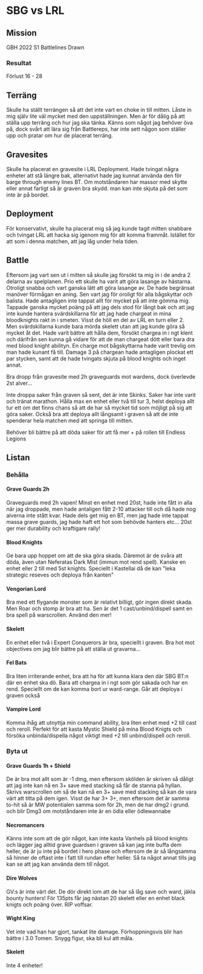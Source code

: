 # SBG vs LRL

## Mission

GBH 2022 S1
Battlelines Drawn

### Resultat
Förlust
16 - 28

## Terräng

Skulle ha ställt terrängen så att det inte vart en choke in till mitten. Låste in mig själv lite väl mycket med den uppställningen. Men är för dålig på att ställa upp terräng och hur jag ska tänka. Känns som något jag behöver öva på, dock svårt att lära sig från Battlereps, har inte sett någon som ställer upp och pratar om hur de placerat terräng.

## Gravesites

Skulle ha placerat en gravesite i LRL Deployment. Hade tvingat några enheter att stå längre bak, alternativt hade jag kunnat använda den för barge through enemy lines BT. Om motståndaren har massor med skytte eller annat farligt så är graven bra skydd. man kan inte skjuta på det som inte är på bordet.

## Deployment

För konservativt, skulle ha placerat mig så jag kunde tagit mitten snabbare och tvingat LRL att hacka sig igenom mig för att komma frammåt. Istället för att som i denna matchen, att jag låg under hela tiden.


## Battle

Eftersom jag vart sen ut i mitten så skulle jag försökt ta mig in i de andra 2 delarna av spelplanen. Prio ett skulle ha varit att göra lasange av hästarna. Otroligt snabba och vart ganska lätt att göra lasange av. De hade begränsat manöver förmågan en aning. Sen vart jag för oroligt för alla bågskyttar och balista. Hade antagligen inte tappat allt för mycket på att inte gömma mig. Tappade ganska mycket poäng på att jag dels stod för långt bak och att jag inte kunde hantera svärdskillarna för att jag hade chargeat in mina bloodknights rakt in i smeten. Visst de höll en del av LRL en turn eller 2. Men svärdskillarna kunde bara mörda skelett utan att jag kunde göra så mycket åt det. Hade varit bättre att hålla dem, försökt chargea in i ngt klent
och därifrån sen kunna gå vidare för att de man chargeat dött eller bara dra med blood knight abilityn. En charge mot bågskyttarna hade varit trevlig om man hade kunant få till. Damage 3 på chargean hade antagligen plockat ett par stycken, samt att de hade tvingats skjuta på blood knights och inget annat.

Bra dropp från gravesite med 2h graveguards mot wardens, dock överlevde 2st alver...

Inte droppa saker från graven så sent, det är inte Skinks. Saker har inte varit och tränat marathon. Hålla max en enhet eller två till tur 3, helst deploya allt tur ett om det finns chans så att de har så mycket tid som möjligt på sig att göra saker. Också bra att deploya allt långsamt i graven så att de inte spenderar hela matchen med att springa till mitten. 

Behöver bli bättre på att döda saker för att få mer + på rollen till Endless Legions

## Listan

### Behålla

#### Grave Guards 2h
Graveguards med 2h vapen! Minst en enhet med 20st, hade inte fått in alla när jag droppade, men hade antaligen fått 2-10 attacker till och då hade nog alverna inte stått kvar. Hade dels get mig en BT, men jag hade inte tappat massa grave guards, jag hade haft ett hot som behövde hanters etc... 20st ger mer durability och kraftigare rally!

#### Blood Knights
Ge bara upp hoppet om att de ska göra skada. Däremot är de svåra att döda, även utan Neferatas Dark Mist (immun mot rend spell). Kanske en enhet eller 2 till med 5st knights. Speciellt i Kastellai då de kan "leka strategic reseves och deploya från kanten"


#### Vengorian Lord
Bra med ett flygande monster som är relativt billigt, gör ingen direkt skada. Men Roar och stomp är bra att ha. Sen är det 1 cast/unbind/dispell
samt en bra spell på warscrollen. Använd den mer!

#### Skelett
En  enhet eller två i Expert Conquerors är bra, speciellt i graven. Bra hot mot objectives om jag blir bättre på att ställa ut gravarna...

#### Fel Bats
Bra liten irriterande enhet, bra att ha för att kunna klara den där SBG BT:n där en enhet ska dö. Bara att chargea in i ngt som gör sakada och har en rend. Speciellt om de kan komma bort ur ward-range. Går att deploya i graven också

#### Vampire Lord
Komma ihåg att utnyttja min command ability, bra liten enhet med +2 till cast och reroll. Perfekt för att kasta Mystic Shield på mina Blood Knigts och försöka unbinda/dispella något viktigt med +2 till unbind/dispell och reroll.

### Byta ut


#### Grave Guards 1h + Shield
De är bra mot allt som är -1 dmg, men eftersom skölden är skriven så dåligt att jag inte kan nå en 3+ save med stacking så får de stanna på hyllan. Skrivs warscrollen om så de kan nå en 3+ save med stacking så kan de vara värt att titta på dem igen. Visst de har 3+ 3+, men eftersom det är samma to-hit så är MW potentialen samma som för 2h, men de har dmg2 i grund. och blir Dmg3 om motståndaren inte är en ödla eller ödlewannabe


#### Necromancers
Känns inte som att de gör något, kan inte kasta Vanhels på blood knights och lägger jag alltid grave guardsen i graven så kan jag inte buffa dem heller, de är ju inte på bordet i hero phase och eftersom de är så långsamma så hinner de oftast inte i fatt till rundan efter heller. Så ta något annat tills jag kan se att jag kan använda dem till något.

#### Dire Wolves
GV:s är inte värt det. De dör direkt iom att de har så låg save och ward, jäkla bounty hunters! För 135pts får jag nästan 20 skelett eller en enhet black knigts och poäng över. RIP voffsar.

#### Wight King
Vet inte vad han har gjort, tankat lite damage. Förhoppningsvis blir han bättre i 3.0 Tomen. Snygg figur, ska bli kul att måla.

#### Skelett
Inte 4 enheter!